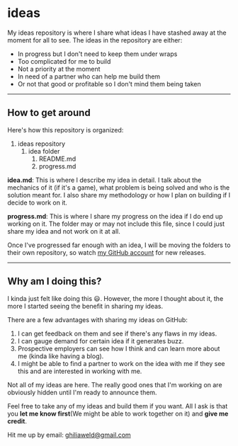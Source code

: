 # ideas
My ideas repository is where I share what ideas I have stashed away at the moment for all to see.
The ideas in the repository are either:
- In progress but I don't need to keep them under wraps
- Too complicated for me to build
- Not a priority at the moment
- In need of a partner who can help me build them
- Or not that good or profitable so I don't mind them being taken

---
## How to get around

Here's how this repository is organized:

1. ideas repository
    1. idea folder
        1. README.md
        2. progress.md

**idea.md**: This is where I describe my idea in detail. I talk about the mechanics of it (if it's a game), what problem is being solved and who is the solution meant for. I also share my methodology or how I plan on building if I decide to work on it.

**progress.md**: This is where I share my progress on the idea if I do end up working on it. The folder may or may not include this file, since I could just share my idea and not work on it at all.

Once I've progressed far enough with an idea, I will be moving the folders to their own repository, so watch [my GitHub account](https://github.com/ghiliweld) for new releases.

---
## Why am I doing this?
I kinda just felt like doing this :smiley:. However, the more I thought about it, the more I started seeing the benefit in sharing my ideas.

There are a few advantages with sharing my ideas on GitHub:
1. I can get feedback on them and see if there's any flaws in my ideas.
2. I can gauge demand for certain idea if it generates buzz.
3. Prospective employers can see how I think and can learn more about me (kinda like having a blog).
4. I might be able to find a partner to work on the idea with me if they see this and are interested in working with me.

Not all of my ideas are here. The really good ones that I'm working on are obviously hidden until I'm ready to announce them.

Feel free to take any of my ideas and build them if you want. All I ask is that you **let me know first**(We might be able to work together on it) and **give me credit**.

Hit me up by email: ghiliaweld@gmail.com
